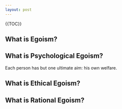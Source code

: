 ```yaml
---
layout: post
---
```



{{TOC}}

## What is Egoism?

## What is Psychological Egoism?
Each person has but one ultimate aim: his own welfare.

## What is Ethical Egoism?

## What is Rational Egoism?